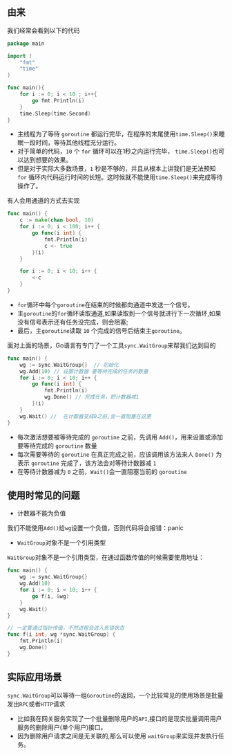 ## 由来
我们经常会看到以下的代码
```go
package main

import (
    "fmt"
    "time"
)

func main(){
    for i := 0; i < 10 ; i++{
        go fmt.Println(i)
    }
    time.Sleep(time.Second)
}
```
- 主线程为了等待 `goroutine` 都运行完毕，在程序的末尾使用`time.Sleep()`来睡眠一段时间，等待其他线程充分运行。
- 对于简单的代码，`10` 个 `for` 循环可以在1秒之内运行完毕， `time.Sleep()`也可以达到想要的效果。
- 但是对于实际大多数场景，`1` 秒是不够的，并且从根本上讲我们是无法预知 `for` 循环内代码运行时间的长短。这时候就不能使用`time.Sleep()`来完成等待操作了。

有人会用通道的方式去实现
```go
func main() {
    c := make(chan bool, 10)
    for i := 0; i < 100; i++ {
        go func(i int) {
            fmt.Println(i)
            c <- true
        }(i)
    }

    for i := 0; i < 10; i++ {
        <-c
    }
}
```
- `for`循环中每个`goroutine`在结束的时候都向通道中发送一个信号。
- 主`goroutine`的`for`循环读取通道,如果读取到一个信号就进行下一次循环,如果没有信号表示还有任务没完成，则会阻塞;
- 最后，主`goroutine`读取 `10` 个完成的信号后结束主`goroutine`。

面对上面的场景，Go语言有专门了一个工具`sync.WaitGroup`来帮我们达到目的
```go
func main() {
    wg := sync.WaitGroup{}  // 初始化
    wg.Add(10) // 设置计数器 要等待完成的任务的数量
    for i := 0; i < 10; i++ {
        go func(i int) {
            fmt.Println(i)
            wg.Done() // 完成任务，把计数器减1
        }(i)
    }
    wg.Wait() //  在计数器变成0之前,会一直阻塞在这里
}
```
- 每次激活想要被等待完成的 `goroutine` 之前，先调用 `Add()`，用来设置或添加要等待完成的 `goroutine` 数量
- 每次需要等待的 `goroutine` 在真正完成之前，应该调用该方法来人 `Done()` 为表示 `goroutine` 完成了，该方法会对等待计数器减 `1`
- 在等待计数器减为 `0` 之前，`Wait()`会一直阻塞当前的 `goroutine`

## 使用时常见的问题
- 计数器不能为负值

我们不能使用`Add()`给`wg`设置一个负值，否则代码将会报错：panic

- `WaitGroup`对象不是一个引用类型

`WaitGroup`对象不是一个引用类型，在通过函数传值的时候需要使用地址：
```go
func main() {
    wg := sync.WaitGroup{}
    wg.Add(10)
    for i := 0; i < 10; i++ {
        go f(i, &wg)
    }
    wg.Wait()
}

// 一定要通过指针传值，不然进程会进入死锁状态
func f(i int, wg *sync.WaitGroup) { 
    fmt.Println(i)
    wg.Done()
}
```

## 实际应用场景
`sync.WaitGroup`可以等待一组`Goroutine`的返回，一个比较常见的使用场景是批量发出`RPC`或者`HTTP`请求
- 比如我在网关服务实现了一个批量删除用户的`API`,接口的是现实批量调用用户服务的删除用户(单个用户)接口。
- 因为删除用户请求之间是无关联的,那么可以使用 `waitGroup`来实现并发执行任务。